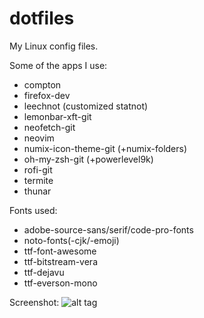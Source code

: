 # dotfiles
My Linux config files.

Some of the apps I use:
 - compton
 - firefox-dev
 - leechnot (customized statnot)
 - lemonbar-xft-git
 - neofetch-git
 - neovim
 - numix-icon-theme-git (+numix-folders)
 - oh-my-zsh-git (+powerlevel9k)
 - rofi-git
 - termite
 - thunar

Fonts used:
 - adobe-source-sans/serif/code-pro-fonts
 - noto-fonts(-cjk/-emoji)
 - ttf-font-awesome
 - ttf-bitstream-vera
 - ttf-dejavu
 - ttf-everson-mono

Screenshot:
![alt tag](http://i.imgur.com/slD3qk0.jpg)
